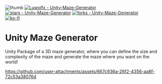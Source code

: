 ![thumb](https://github.com/user-attachments/assets/4aeebcc7-4666-4dad-a7a2-3947c2543bc1)
[![Luwolfx - Unity-Maze-Generator](https://img.shields.io/static/v1?label=Luwolfx&message=Unity-Maze-Generator&color=blue&logo=github)](https://github.com/Luwolfx/Unity-Maze-Generator "Go to GitHub repo")
[![stars - Unity-Maze-Generator](https://img.shields.io/github/stars/Luwolfx/Unity-Maze-Generator?style=social)](https://github.com/Luwolfx/Unity-Maze-Generator)
[![forks - Unity-Maze-Generator](https://img.shields.io/github/forks/Luwolfx/Unity-Maze-Generator?style=social)](https://github.com/Luwolfx/Unity-Maze-Generator)
<br>
[![ko-fi](https://ko-fi.com/img/githubbutton_sm.svg)](https://ko-fi.com/Z8Z5V420Q)

# Unity Maze Generator
Unity Package of a 3D maze generator, where you can define the size and complexity of the maze and generate the maze where you want on the world!

https://github.com/user-attachments/assets/667c936a-26f2-4356-aa8f-72c53a38076d

